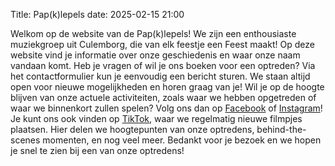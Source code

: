 Title: Pap(k)lepels
date: 2025-02-15 21:00

Welkom op de website van de Pap(k)lepels!
We zijn een enthousiaste muziekgroep uit Culemborg, die van elk feestje een Feest maakt! Op deze website vind je informatie over onze geschiedenis en waar onze naam vandaan komt.
Heb je vragen of wil je ons boeken voor een optreden? Via het contactformulier kun je eenvoudig een bericht sturen. We staan altijd open voor nieuwe mogelijkheden en horen graag van je!
Wil je op de hoogte blijven van onze actuele activiteiten, zoals waar we hebben opgetreden of waar we binnenkort zullen spelen? Volg ons dan op [Facebook](https://www.facebook.com/papklepels/
) of [Instagram](https://www.instagram.com/papklepels/)! Je kunt ons ook vinden op [TikTok](https://www.tiktok.com/@papklepels), waar we regelmatig nieuwe filmpjes plaatsen. Hier delen we hoogtepunten van onze optredens, behind-the-scenes momenten, en nog veel meer.
Bedankt voor je bezoek en we hopen je snel te zien bij een van onze optredens!
